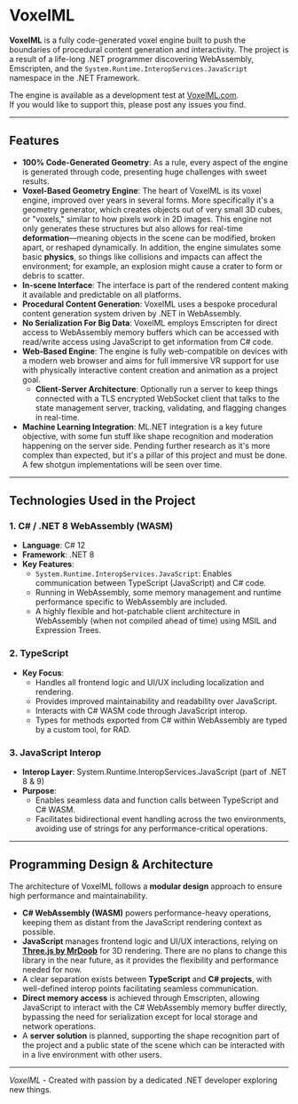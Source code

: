 # VoxelML

**VoxelML** is a fully code-generated voxel engine built to push the boundaries of procedural content generation and interactivity. The project is a result of a life-long .NET programmer discovering WebAssembly, Emscripten, and the `System.Runtime.InteropServices.JavaScript` namespace in the .NET Framework.

The engine is available as a development test at [VoxelML.com](https://voxelml.com).  
If you would like to support this, please post any issues you find.

---

## Features

- **100% Code-Generated Geometry**: As a rule, every aspect of the engine is generated through code, presenting huge challenges with sweet results.
- **Voxel-Based Geometry Engine**: The heart of VoxelML is its voxel engine, improved over years in several forms. More specifically it's a geometry generator, which creates objects out of very small 3D cubes, or "voxels," similar to how pixels work in 2D images. This engine not only generates these structures but also allows for real-time **deformation**—meaning objects in the scene can be modified, broken apart, or reshaped dynamically. In addition, the engine simulates some basic **physics**, so things like collisions and impacts can affect the environment; for example, an explosion might cause a crater to form or debris to scatter.
- **In-scene Interface**: The interface is part of the rendered content making it available and predictable on all platforms.
- **Procedural Content Generation**: VoxelML uses a bespoke procedural content generation system driven by .NET in WebAssembly.
- **No Serialization For Big Data**: VoxelML employs Emscripten for direct access to WebAssembly memory buffers which can be accessed with read/write access using JavaScript to get information from C# code.
- **Web-Based Engine**: The engine is fully web-compatible on devices with a modern web browser and aims for full immersive VR support for use with physically interactive content creation and animation as a project goal.
  - **Client-Server Architecture**: Optionally run a server to keep things connected with a TLS encrypted WebSocket client that talks to the state management server, tracking, validating, and flagging changes in real-time.
- **Machine Learning Integration**: ML.NET integration is a key future objective, with some fun stuff like shape recognition and moderation happening on the server side. Pending further research as it's more complex than expected, but it's a pillar of this project and must be done. A few shotgun implementations will be seen over time.

---

## Technologies Used in the Project

### 1. **C# / .NET 8 WebAssembly (WASM)**

- **Language**: C# 12
- **Framework**: .NET 8
- **Key Features**:
  - `System.Runtime.InteropServices.JavaScript`: Enables communication between TypeScript (JavaScript) and C# code.
  - Running in WebAssembly, some memory management and runtime performance specific to WebAssembly are included.
  - A highly flexible and hot-patchable client architecture in WebAssembly (when not compiled ahead of time) using MSIL and Expression Trees.

### 2. **TypeScript**

- **Key Focus**:
  - Handles all frontend logic and UI/UX including localization and rendering.
  - Provides improved maintainability and readability over JavaScript.
  - Interacts with C# WASM code through JavaScript interop.
  - Types for methods exported from C# within WebAssembly are typed by a custom tool, for RAD.

### 3. **JavaScript Interop**

- **Interop Layer**: System.Runtime.InteropServices.JavaScript (part of .NET 8 & 9)
- **Purpose**:
  - Enables seamless data and function calls between TypeScript and C# WASM.
  - Facilitates bidirectional event handling across the two environments, avoiding use of strings for any performance-critical operations.

---

## Programming Design & Architecture

The architecture of VoxelML follows a **modular design** approach to ensure high performance and maintainability.

- **C# WebAssembly (WASM)** powers performance-heavy operations, keeping them as distant from the JavaScript rendering context as possible.
- **JavaScript** manages frontend logic and UI/UX interactions, relying on [**Three.js by MrDoob**](https://github.com/mrdoob/three.js) for 3D rendering. There are no plans to change this library in the near future, as it provides the flexibility and performance needed for now.
- A clear separation exists between **TypeScript** and **C# projects**, with well-defined interop points facilitating seamless communication.
- **Direct memory access** is achieved through Emscripten, allowing JavaScript to interact with the C# WebAssembly memory buffer directly, bypassing the need for serialization except for local storage and network operations.
- A **server solution** is planned, supporting the shape recognition part of the project and a public state of the scene which can be interacted with in a live environment with other users.

---

*VoxelML* - Created with passion by a dedicated .NET developer exploring new things.
